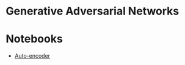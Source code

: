 # Generative Adversarial Networks

# Notebooks
- [Auto-encoder](https://github.com/look4pritam/ConvolutionalNeuralNetwork/blob/master/Notebooks/Autoencoder/DenoiseDocuments.ipynb)
